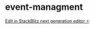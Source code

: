 # event-managment

[Edit in StackBlitz next generation editor ⚡️](https://stackblitz.com/~/github.com/Aarongeo1211/event-managment)